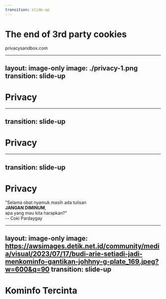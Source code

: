 ```yaml
---
transition: slide-up
---
```


# The end of 3rd party cookies

<div class="flex items-center justify-around mt-40">
  <div class="font-bold text-[50px]">
    <span class="text-blue-500">privacysandbox</span>.com
  </div>
</div>

---
layout: image-only
image: ./privacy-1.png
transition: slide-up
---

# Privacy

---
transition: slide-up
---

# Privacy

<PrivacyLeaks />

---
transition: slide-up
---

# Privacy

<div class="flex-1 flex flex-col justify-center">
<div class="text-[32px]">
"Selama obat nyamuk masih ada tulisan <br/> <strong>JANGAN DIMINUM</strong>, <br /> apa yang mau kita harapkan?"
</div>

<div class="mt-4 font-semibold text-sky-500 text-2xl">
-- Coki Pardaygay
</div>
</div>

---
layout: image-only
image: https://awsimages.detik.net.id/community/media/visual/2023/07/17/budi-arie-setiadi-jadi-menkominfo-gantikan-johhny-g-plate_169.jpeg?w=600&q=90
transition: slide-up
---

# Kominfo Tercinta

<PrivacyGatotkaca />
